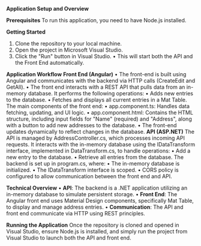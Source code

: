 **Application Setup and Overview**

**Prerequisites**
To run this application, you need to have Node.js installed.

**Getting Started**
1.	Clone the repository to your local machine.
2.	Open the project in Microsoft Visual Studio.
3.	Click the "Run" button in Visual Studio.
    •	This will start both the API and the Front End automatically.

**Application Workflow**
**Front End (Angular)**
•	The front-end is built using Angular and communicates with the backend via HTTP calls (CreateEdit and GetAll). 
•	The front end interacts with a REST API that pulls data from an in-memory database. It performs the following operations:
  •	Adds new entries to the database.
  •	Fetches and displays all current entries in a Mat Table.
The main components of the front end:
  •	app.component.ts: Handles data fetching, updating, and UI logic.
  •	app.component.html: Contains the HTML structure, including input fields for "Name"          (required) and "Address", along with a button to add new addresses to the database.
  •	The front-end updates dynamically to reflect changes in the database.
**API (ASP.NET)**
The API is managed by AddressController.cs, which processes incoming API requests. It interacts with the in-memory database using the IDataTransform interface, implemented in DataTransform.cs, to handle operations:
  •	Add a new entry to the database.
  •	Retrieve all entries from the database.
The backend is set up in program.cs, where:
  •	The in-memory database is initialized.
  •	The IDataTransform interface is scoped.
  •	CORS policy is configured to allow communication between the front end and API.

**Technical Overview**
•	**API**: The backend is a .NET application utilizing an in-memory database to simulate persistent storage.
•	**Front End**: The Angular front end uses Material Design components, specifically Mat Table, to display and manage address entries.
•	**Communication**: The API and front end communicate via HTTP using REST principles.

**Running the Application**
Once the repository is cloned and opened in Visual Studio, ensure Node.js is installed, and simply run the project from Visual Studio to launch both the API and front end.
